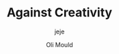 ---
title: "Against Creativity"
subtitle: "jeje"
description: ""
layout: book
author: Oli Mould
started: 2018-12-27
read: 2018-12-27
status: read
rating: 3
color: 
cover: 
pages: 256
link: 
---